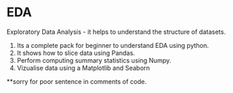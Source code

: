 # EDA
Exploratory Data Analysis - it helps to understand the structure of datasets. 

1. Its a complete pack for beginner to understand EDA using python. 
2. It shows how to slice data using Pandas. 
3. Perform computing summary statistics using Numpy.
4. Vizualise data using a Matplotlib and Seaborn

**sorry for poor sentence in comments of code.
